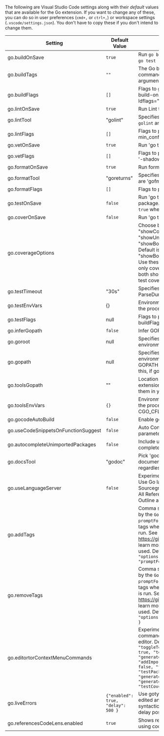 The following are Visual Studio Code settings along with their *default* values that are available for the Go extension. If you want to change any of these, you can do so in user preferences (`cmd+,` or `ctrl+,`) or workspace settings (`.vscode/settings.json`). You don't have to copy these if you don't intend to change them.


Setting | Default Value | Description
------- | ------------- | -----------
go.buildOnSave | `true` | Run `go build` on save. If on test file, then `go test -c` is run on save
go.buildTags | `""` | The Go build tags to use for all commands that support a `-tags '...'` argument
go.buildFlags | `[]` | Flags to `go build`/`go test` used during build-on-save or running tests. (e.g. ['-ldflags="-s"'])
go.lintOnSave | `true` | Run Lint tool on save.
go.lintTool | "golint" | Specifies Lint tool name. Choices are `golint` and `gometalinter`
go.lintFlags | `[]` | Flags to pass to Lint tool (e.g. ["-min_confidence=.8"])
go.vetOnSave | `true` | Run 'go tool vet' on save.
go.vetFlags | `[]` | Flags to pass to `go tool vet` (e.g. ['-all', '-shadow'])
go.formatOnSave | `true` | Run formatting tool on save.
go.formatTool | "goreturns" | Specifies formatting tool to use. Choices are 'gofmt', 'goimports' or 'goreturns'
go.formatFlags | `[]` | Flags to pass to format tool (e.g. ['-s'])
go.testOnSave | `false` | Run 'go test' on save for current package. It is not advised to set this to `true` when you have Auto Save enabled.
go.coverOnSave | `false` | Run 'go test -coverprofile' on save
go.coverageOptions |  | Choose between "showCoveredCodeOnly", "showUncoveredCodeOnly" and "showBothCoveredAndUncoveredCode". Default is "showBothCoveredAndUncoveredCode". Use these options to control whether only covered or only uncovered code or both should be highlighted after running test coverage
go.testTimeout | "30s" | Specifies the timeout for go test in ParseDuration format.
go.testEnvVars |  {} |  Environment variables that will passed to the process that runs the Go tests
go.testFlags |  null |  Flags to pass to `go test`. If null, then buildFlags will be used.
go.inferGopath |  `false` | Infer GOPATH from the workspace root.
go.goroot |  null |  Specifies the GOROOT to use when no environment variable is set.
go.gopath |  null |  Specifies the GOPATH to use when no environment variable is set. The inferred GOPATH from workspace root overrides this, if go.inferGopath is set to true.
go.toolsGopath |  "" | Location to install the Go tools that the extension depends on if you don't want them in your GOPATH
go.toolsEnvVars | `{}` | Environment variables that will passed to the processes that run the Go tools (e.g. CGO_CFLAGS)
go.gocodeAutoBuild |  `false` |  Enable gocode's autobuild feature
go.useCodeSnippetsOnFunctionSuggest |  `false` | Auto Complete functions with their parameter signature
go.autocompleteUnimportedPackages |  `false` | Include unimported packages in auto-complete suggestions
go.docsTool |  "godoc" |  Pick 'godoc' or 'gogetdoc' to get documentation. In Go 1.5, godoc is used regardless of the choice here.
go.useLanguageServer |  `false` | Experimental: Not available in Windows. Use Go language server from Sourcegraph for Hover, Definition, Find All References, Signature Help, File Outline and Workspace Symbol features
go.addTags | | Comma separated tags and options used by the `Go: Add Tags` command. Set `promptForTags` to `true` to be prompted for tags when the `Go: Add Tags` command is run. See https://github.com/fatih/gomodifytags to learn more about how these settings are used. Default value is: `{ "tags": "json", "options": "json=omitempty", "promptForTags": false }`
go.removeTags | | Comma separated tags and options used by the `Go: RemoveTags` command. Set `promptForTags` to `true` to be prompted for tags when the `Go: RemoveTags` command is run. See https://github.com/fatih/gomodifytags to learn more about how these settings are used. Default value is : `{ "tags": "", "options": "", "promptForTags": false }`
go.editortorContextMenuCommands | | Experimental Feature: Enable/Disable commands from the context menu in the editor. Default value is: `{ "toggleTestFile": true, "addTags": true, "testAtCursor": true, "generateTestForFunction": true, "addImport": false, "removeTags": false, "testFile": false, "testPackage": false, "generateTestForFile": false, "generateTestForPackage": false, "testCoverage": false }`
go.liveErrors | `{"enabled": true, "delay": 500 }` | Use gotype on the file currently being edited and report any semantic or syntactic errors found after configured delay post keystroke
go.referencesCodeLens.enabled | `true` | Shows reference count above functions using codelens.

